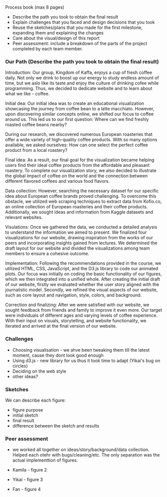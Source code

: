 Process book (max 8 pages)
- Describe the path you took to obtain the final result
- Explain challenges that you faced and design decisions that you took
- Reuse the sketches/plans that you made for the first milestone,
expanding them and explaining the changes
- Care about the visual/design of this report
- Peer assessment: include a breakdown of the parts of the project completed by each team member.


### Our Path (Describe the path you took to obtain the final result)
Introduction: Our group, Kingdom of Kaffa, enjoys a cup of fresh coffee daily. Not only we drink to boost up our energy to study endless amount of time, but we aslo like its taste and enjoy the culture of drinking cofee while programming. Thus, we decided to dedicate website and to learn about what we like - coffee. 

Initial dea: Our initial idea was to create an educational visualization showcasing the journey from coffee bean to a latte macchiato. However, upon discovering similar concepts online, we shifted our focus to coffee around us. This led us to our first question: Where can we find freshly roasted coffee beans nearby?

During our research, we discovered numerous European roasteries that offer a wide variety of high-quality coffee products. With so many options available, we asked ourselves: How can one select the perfect coffee product from a local roastery?

Final idea: As a result, our final goal for the visualization became helping users find their ideal coffee products from the affordable and pleasant roastery. To complete our visualization story, we also decided to illustrate the global impact of coffee on the world and the connection between different flavored coffees and various food flavors.

Data collection: However, searching the necessary dataset for our specific idea about European coffee brands proved challenging. To overcome this obstacle, we utilized web scraping techniques to extract data from Kofio.co, an online collection of European roasteries and their coffee products. Additionally, we sought ideas and information from Kaggle datasets and relevant websites.

Visulations: Once we gathered the data, we conducted a detailed analysis to understand the information we aimed to present. We finalized four visualizations for our website, drawing inspiration from the works of our peers and incorporating insights gained from lectures. We determined the draft layout for our website and divided the visualizations among team members to ensure a cohesive outcome.

Implementation: Following the recommendations provided in the course, we utilized HTML, CSS, JavaScript, and the D3.js library to code our animated plots. Our  focus was initially on coding the basic functionality of our figures, which we then integrated into a unified whole. After creating the initial draft of our website, firstly we evaluated whether the user story aligned with the journalistic model. Secondly, we refined the visual aspects of our website, such as core layout and navigation, style, colors, and background.

Correction and finalizing: After we were satisfied with our website, we sought feedback from friends and family to improve it even more. Our target were individuals of different ages and varying levels of coffee experience. With their input on visuals, storytelling, and website functionality, we iterated and arrived at the final version of our website.

### Challenges

- Choosing visualisation - we ahve been tweaking them till the latest moment, cause they dont look good enough
- Using d3.js - new library for us thus it took time to adapt (Yikai's bug on circles)
- Deciding on the web style
- other ideas?
### Sketches
We can describe each figure:
- figure purpose
- initial sketch
- final result
- difference between the sketch and results

### Peer assessment

- we worked all together on ideas/story/background/data collection. Helped each otehr with bugs/cleaning/etc. The only separation was the actual implementtion of figures.

- Kamila - figure 2
- Yikai - figure 3
- Fan - figure 4